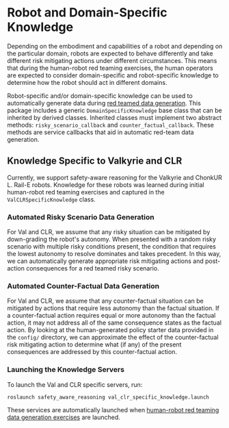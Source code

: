 # Robot and Domain-Specific Knowledge

Depending on the embodiment and capabilities of a robot and depending on the particular domain, robots are expected to behave differently and take different risk mitigating actions under different circumstances.  This means that during the human-robot red teaming exercises, the human operators are expected to consider domain-specific and robot-specific knowledge to determine how the robot should act in different domains.

Robot-specific and/or domain-specific knowledge can be used to automatically generate data during [red teamed data generation](docs/red_team_data_generation.md).  This package includes a generic `DomainSpecificKnowledge` base class that can be inherited by derived classes.  Inherited classes must implement two abstract methods: `risky_scenario_callback` and `counter_factual_callback`.  These methods are service callbacks that aid in automatic red-team data generation.



## Knowledge Specific to Valkyrie and CLR

Currently, we support safety-aware reasoning for the Valkyrie and ChonkUR L. Rail-E robots.  Knowledge for these robots was learned during initial human-robot red teaming exercises and captured in the `ValCLRSpecificKnowledge` class.

### Automated Risky Scenario Data Generation

For Val and CLR, we assume that any risky situation can be mitigated by down-grading the robot's autonomy.  When presented with a random risky scenario with multiple risky conditions present, the condition that requires the lowest autonomy to resolve dominates and takes precedent.  In this way, we can automatically generate appropriate risk mitigating actions and post-action consequences for a red teamed risky scenario.

### Automated Counter-Factual Data Generation

For Val and CLR, we assume that any counter-factual situation can be mitigated by actions that require less autonomy than the factual situation.  If a counter-factual action requires equal or more autonomy than the factual action, it may not address all of the same consequence states as the factual action.  By looking at the human-generated policy starter data provided in the `config/` directory, we can approximate the effect of the counter-factual risk mitigating action to determine what (if any) of the present consequences are addressed by this counter-factual action.

### Launching the Knowledge Servers

To launch the Val and CLR specific servers, run:

```
roslaunch safety_aware_reasoning val_clr_specific_knowledge.launch
```

These services are automatically launched when [human-robot red teaming data generation exercises](docs/red_team_data_generation.md) are launched.
